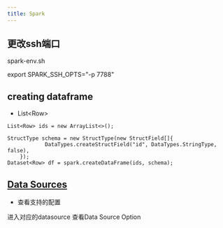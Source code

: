 ```yaml
---
title: Spark
---
```


## 更改ssh端口

spark-env.sh

export SPARK_SSH_OPTS="-p 7788"

## creating dataframe

- List\<Row>
```
List<Row> ids = new ArrayList<>();

StructType schema = new StructType(new StructField[]{
            DataTypes.createStructField("id", DataTypes.StringType, false),
    });
Dataset<Row> df = spark.createDataFrame(ids, schema);
```


## [Data Sources](https://spark.apache.org/docs/3.5.4/sql-data-sources.html)
- 查看支持的配置

进入对应的datasource 查看Data Source Option
<Catalog />
